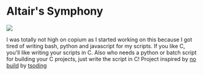 # Altair's Symphony
<img src="https://static.wikia.nocookie.net/recreators/images/5/52/Re_Creators_-_01_-_Large_10.jpg/revision/latest/scale-to-width-down/1000?cb=20170612181923">

I was totally not high on copium as I started working on this because I got tired of writing bash, python and javascript for my scripts. If you like C, you'll like writing your scripts in C. Also who needs a python or batch script for building your C projects, just write the script in C!
Project inspired by [no build](https://github.com/tsoding/nobuild) by [tsoding](https://twitch.tv/tsoding)

